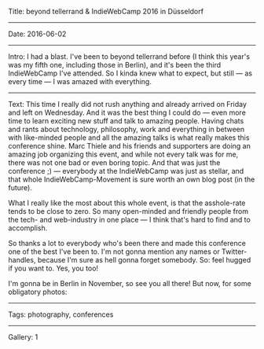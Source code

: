 Title: beyond tellerrand &amp; IndieWebCamp 2016 in Düsseldorf

----

Date: 2016-06-02

----

Intro: I had a blast. I've been to beyond tellerrand before (I think this year's was my fifth one, including those in Berlin), and it's been the third IndieWebCamp I've attended. So I kinda knew what to expect, but still — as every time — I was amazed with everything. 

----

Text: This time I really did not rush anything and already arrived on Friday and left on Wednesday. And it was the best thing I could do — even more time to learn exciting new stuff and talk to amazing people. Having chats and rants about technology, philosophy, work and everything in between with like-minded people and all the amazing talks is what really makes this conference shine. Marc Thiele and his friends and supporters are doing an amazing job organizing this event, and while not every talk was for me, there was not one bad or even boring topic. And that was just the conference ;) — everybody at the IndieWebCamp was just as stellar, and that whole IndieWebCamp-Movement is sure worth an own blog post (in the future).

What I really like the most about this whole event, is that the asshole-rate tends to be close to zero. So many open-minded and friendly people from the tech- and web-industry in one place — I think that's hard to find and to accomplish. 

So thanks a lot to everybody who's been there and made this conference one of the best I've been to. I'm not gonna mention any names or Twitter-handles, because I'm sure as hell gonna forget somebody. So: feel hugged if you want to. Yes, you too!

I'm gonna be in Berlin in November, so see you all there! But now, for some obligatory photos:

----

Tags: photography, conferences

----

Gallery: 1
